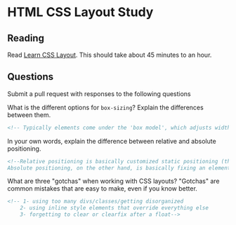 # HTML CSS Layout Study

## Reading

Read [Learn CSS Layout](http://learnlayout.com). This should take about 45
 minutes to an hour.

## Questions

Submit a pull request with responses to the following questions

What is the different options for `box-sizing`? Explain the differences between
 them.

```md
<!-- Typically elements come under the 'box model', which adjusts width for each aspect of an element in its appropriate layer... this means that two elements with the same width can look different on a screen if one of the element has different padding, border, or margins specified... However, when you set a box-size to border-box, it stops the element from increasing in width, making everything cleaner and more consistent.-->
```

In your own words, explain the difference between relative and absolute
 positioning.

```md
<!--Relative positioning is basically customized static positioning (therefore making it positioned instead of not-positioned). It behaves similarly to static positioning in that it will move with the page when you scroll.
Absolute positioning, on the other hand, is basically fixing an element to another element, so it travels (or doesn't travel) with the element it's fixed to... if it doesn't have something to attach itself to, it fixes itself to the browser and behaves like a fixed positioned element. -->
```

What are three "gotchas" when working with CSS layouts? "Gotchas" are common
 mistakes that are easy to make, even if you know better.

```md
<!-- 1- using too many divs/classes/getting disorganized
    2- using inline style elements that override everything else
    3- forgetting to clear or clearfix after a float-->
```
